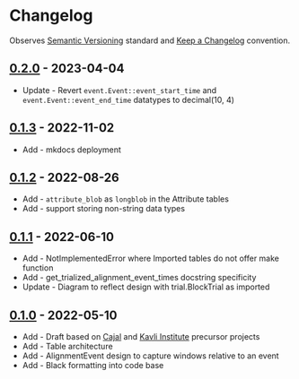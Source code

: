 # Changelog

Observes [Semantic Versioning](https://semver.org/spec/v2.0.0.html) standard and [Keep a Changelog](https://keepachangelog.com/en/1.0.0/) convention.

## [0.2.0] - 2023-04-04

+ Update - Revert `event.Event::event_start_time` and `event.Event::event_end_time` datatypes to decimal(10, 4)

## [0.1.3] - 2022-11-02

+ Add - mkdocs deployment

## [0.1.2] - 2022-08-26

+ Add - `attribute_blob` as `longblob` in the Attribute tables
+ Add - support storing non-string data types

## [0.1.1] - 2022-06-10

+ Add - NotImplementedError where Imported tables do not offer make function
+ Add - get_trialized_alignment_event_times docstring specificity
+ Update - Diagram to reflect design with trial.BlockTrial as imported

## [0.1.0] - 2022-05-10

+ Add - Draft based on [Cajal](https://github.com/cajal/pipeline) and [Kavli Institute](https://github.com/kavli-ntnu/dj-docs) precursor projects
+ Add - Table architecture
+ Add - AlignmentEvent design to capture windows relative to an event
+ Add - Black formatting into code base

[0.2.0]: https://github.com/datajoint/element-event/releases/tag/0.2.0
[0.1.3]: https://github.com/datajoint/element-event/releases/tag/0.1.3
[0.1.2]: https://github.com/datajoint/element-event/releases/tag/0.1.2
[0.1.1]: https://github.com/datajoint/element-event/releases/tag/0.1.1
[0.1.0]: https://github.com/datajoint/element-event/releases/tag/0.1.0
